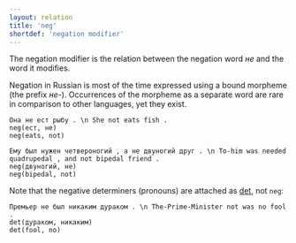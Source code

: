 ```yaml
---
layout: relation
title: 'neg'
shortdef: 'negation modifier'
---
```


The negation modifier is the relation between the negation word _не_ and the
word it modifies.

Negation in Russian is most of the time expressed using a bound morpheme (the prefix _не-_).
Occurrences of the morpheme as a separate word are rare in comparison to other languages,
yet they exist.

~~~ sdparse
Она не ест рыбу . \n She not eats fish .
neg(ест, не)
neg(eats, not)
~~~

~~~ sdparse
Ему был нужен четвероногий , а не двуногий друг . \n To-him was needed quadrupedal , and not bipedal friend .
neg(двуногий, не)
neg(bipedal, not)
~~~

Note that the negative determiners (pronouns) are attached as [det](), not `neg`:

~~~ sdparse
Премьер не был никаким дураком . \n The-Prime-Minister not was no fool .
det(дураком, никаким)
det(fool, no)
~~~
<!-- Interlanguage links updated Út zář 29 20:43:21 CEST 2020 -->
